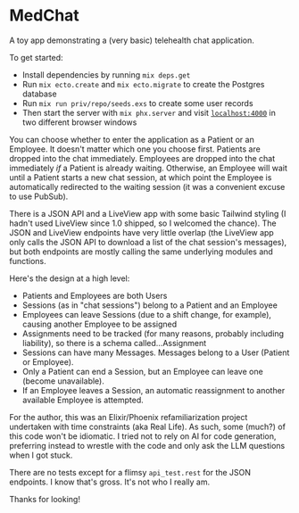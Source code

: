 # MedChat

A toy app demonstrating a (very basic) telehealth chat application.

To get started:

* Install dependencies by running `mix deps.get`
* Run `mix ecto.create` and `mix ecto.migrate` to create the Postgres database
* Run `mix run priv/repo/seeds.exs` to create some user records
* Then start the server with `mix phx.server` and visit [`localhost:4000`](http://localhost:4000) in two different browser windows

You can choose whether to enter the application as a Patient or an Employee. It doesn't matter which one you choose first. Patients are dropped into the chat immediately. Employees are dropped into the chat immediately *if* a Patient is already waiting. Otherwise, an Employee will wait until a Patient starts a new chat session, at which point the Employee is automatically redirected to the waiting session (it was a convenient excuse to use PubSub).

There is a JSON API and a LiveView app with some basic Tailwind styling (I hadn't used LiveView since 1.0 shipped, so I welcomed the chance). The JSON and LiveView endpoints have very little overlap (the LiveView app only calls the JSON API to download a list of the chat session's messages), but both endpoints are mostly calling the same underlying modules and functions.

Here's the design at a high level:

* Patients and Employees are both Users
* Sessions (as in "chat sessions") belong to a Patient and an Employee
* Employees can leave Sessions (due to a shift change, for example), causing another Employee to be assigned
* Assignments need to be tracked (for many reasons, probably including liability), so there is a schema called...Assignment
* Sessions can have many Messages. Messages belong to a User (Patient or Employee).
* Only a Patient can end a Session, but an Employee can leave one (become unavailable).
* If an Employee leaves a Session, an automatic reassignment to another available Employee is attempted.

For the author, this was an Elixir/Phoenix refamiliarization project undertaken with time constraints (aka Real Life). As such, some (much?) of this code won't be idiomatic. I tried not to rely on AI for code generation, preferring instead to wrestle with the code and only ask the LLM questions when I got stuck.

There are no tests except for a flimsy `api_test.rest` for the JSON endpoints. I know that's gross. It's not who I really am.

Thanks for looking!